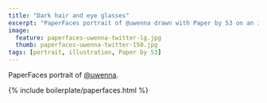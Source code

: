 ```yaml
---
title: "Dark hair and eye glasses"
excerpt: "PaperFaces portrait of @uwenna drawn with Paper by 53 on an iPad."
image: 
  feature: paperfaces-uwenna-twitter-lg.jpg
  thumb: paperfaces-uwenna-twitter-150.jpg
tags: [portrait, illustration, Paper by 53]
---
```


PaperFaces portrait of [@uwenna](http://twitter.com/uwenna).

{% include boilerplate/paperfaces.html %}